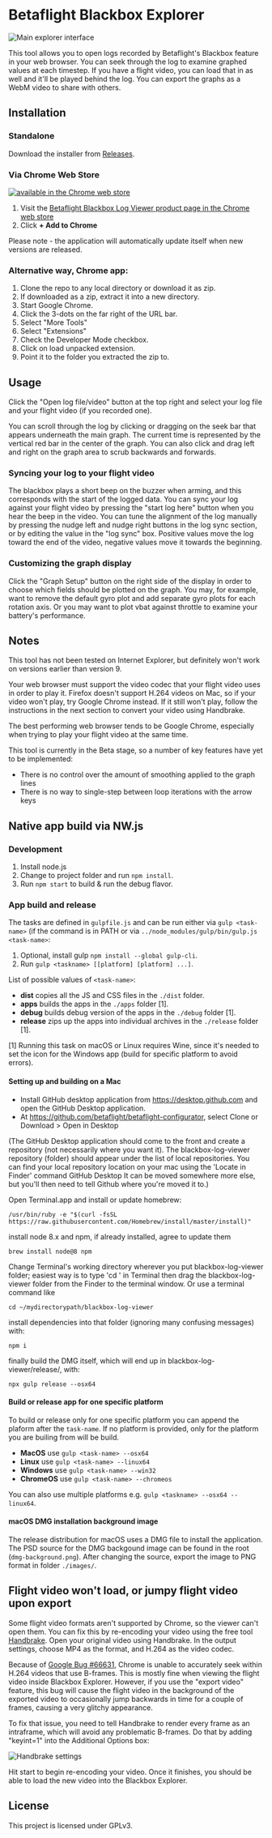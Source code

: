 # Betaflight Blackbox Explorer

![Main explorer interface](screenshots/main-interface.jpg)

This tool allows you to open logs recorded by Betaflight's Blackbox feature in your web browser. You can seek through
the log to examine graphed values at each timestep. If you have a flight video, you can load that in as well and it'll
be played behind the log. You can export the graphs as a WebM video to share with others.

## Installation

### Standalone

Download the installer from [Releases](https://github.com/betaflight/blackbox-log-viewer/releases).

### Via Chrome Web Store

[![available in the Chrome web store](https://developer.chrome.com/webstore/images/ChromeWebStore_Badge_v2_206x58.png)](https://chrome.google.com/webstore/detail/betaflight-blackbox-explo/canpiagfkeefejklcojkhojdijglnghc)

1. Visit the [Betaflight Blackbox Log Viewer product page in the Chrome web store](https://chrome.google.com/webstore/detail/betaflight-blackbox-explo/canpiagfkeefejklcojkhojdijglnghc)
2. Click **+ Add to Chrome**

Please note - the application will automatically update itself when new versions are released.

### Alternative way, Chrome app:

1. Clone the repo to any local directory or download it as zip.
2. If downloaded as a zip, extract it into a new directory.
3. Start Google Chrome.
4. Click the 3-dots on the far right of the URL bar.
5. Select "More Tools"
6. Select "Extensions"
7. Check the Developer Mode checkbox.
8. Click on load unpacked extension.
9. Point it to the folder you extracted the zip to.

## Usage
Click the "Open log file/video" button at the top right and select your log file and your flight video (if you recorded one).

You can scroll through the log by clicking or dragging on the seek bar that appears underneath the main graph. The 
current time is represented by the vertical red bar in the center of the graph. You can also click and drag left and
right on the graph area to scrub backwards and forwards.

### Syncing your log to your flight video

The blackbox plays a short beep on the buzzer when arming, and this corresponds with the start of the logged data.
You can sync your log against your flight video by pressing the "start log here" button when you hear the beep in the
video. You can tune the alignment of the log manually by pressing the nudge left and nudge right buttons in the log
sync section, or by editing the value in the "log sync" box. Positive values move the log toward the end of the video, 
negative values move it towards the beginning.

### Customizing the graph display

Click the "Graph Setup" button on the right side of the display in order to choose which fields should be plotted on
the graph. You may, for example, want to remove the default gyro plot and add separate gyro plots for each rotation axis.
Or you may want to plot vbat against throttle to examine your battery's performance.

## Notes

This tool has not been tested on Internet Explorer, but definitely won't work on versions earlier than version 9.

Your web browser must support the video codec that your flight video uses in order to play it. Firefox doesn't support
H.264 videos on Mac, so if your video won't play, try Google Chrome instead. If it still won't play, follow the 
instructions in the next section to convert your video using Handbrake.

The best performing web browser tends to be Google Chrome, especially when trying to play your flight video at the same
time.

This tool is currently in the Beta stage, so a number of key features have yet to be implemented:

- There is no control over the amount of smoothing applied to the graph lines
- There is no way to single-step between loop iterations with the arrow keys

## Native app build via NW.js

### Development

1. Install node.js
2. Change to project folder and run `npm install`.
3. Run `npm start` to build & run the debug flavor.

### App build and release

The tasks are defined in `gulpfile.js` and can be run either via `gulp <task-name>` (if the command is in PATH or via `../node_modules/gulp/bin/gulp.js <task-name>`:

1. Optional, install gulp `npm install --global gulp-cli`.
2. Run `gulp <taskname> [[platform] [platform] ...]`.

List of possible values of `<task-name>`:
* **dist** copies all the JS and CSS files in the `./dist` folder.
* **apps** builds the apps in the `./apps` folder [1].
* **debug** builds debug version of the apps in the `./debug` folder [1].
* **release** zips up the apps into individual archives in the `./release` folder [1]. 

[1] Running this task on macOS or Linux requires Wine, since it's needed to set the icon for the Windows app (build for specific platform to avoid errors).

#### Setting up and building on a Mac

- Install GitHub desktop application from https://desktop.github.com and open the GitHub Desktop application.
- At https://github.com/betaflight/betaflight-configurator, select Clone or Download > Open in Desktop

(The GitHub Desktop application should come to the front and create a repository (not necessarily where you want it).  The blackbox-log-viewer repository (folder) should appear under the list of local repositories.  You can find your local repository location on your mac using the 'Locate in Finder' command GitHub Desktop  It can be moved somewhere more else, but you'll then need to tell Github where you're moved it to.)

Open Terminal.app and install or update homebrew:
```
/usr/bin/ruby -e "$(curl -fsSL https://raw.githubusercontent.com/Homebrew/install/master/install)"
```
install node 8.x and npm, if already installed, agree to update them
```
brew install node@8 npm
```
Change Terminal's working directory wherever you put blackbox-log-viewer folder; easiest way is to type 'cd ' in Terminal then drag the blackbox-log-viewer folder from the Finder to the terminal window.  Or use a terminal command like 
```
cd ~/mydirectorypath/blackbox-log-viewer
```

install dependencies into that folder (ignoring many confusing messages) with:
```
npm i
```

finally build the DMG itself, which will end up in blackbox-log-viewer/release/, with:
```
npx gulp release --osx64
```

#### Build or release app for one specific platform
To build or release only for one specific platform you can append the plaform after the `task-name`.
If no platform is provided, only for the platform you are builing from will be build.

* **MacOS** use `gulp <task-name> --osx64`
* **Linux** use `gulp <task-name> --linux64`
* **Windows** use `gulp <task-name> --win32`
* **ChromeOS** use `gulp <task-name> --chromeos`

You can also use multiple platforms e.g. `gulp <taskname> --osx64 --linux64`.

#### macOS DMG installation background image

The release distribution for macOS uses a DMG file to install the application.
The PSD source for the DMG backgound image can be found in the root (`dmg-background.png`). After changing the source, export the image to PNG format in folder `./images/`.

## Flight video won't load, or jumpy flight video upon export

Some flight video formats aren't supported by Chrome, so the viewer can't open them. You can fix this by re-encoding
your video using the free tool [Handbrake][]. Open your original video using Handbrake. In the output settings, choose
MP4 as the format, and H.264 as the video codec.

Because of [Google Bug #66631][], Chrome is unable to accurately seek within H.264 videos that use B-frames. This is
mostly fine when viewing the flight video inside Blackbox Explorer. However, if you use the "export video" feature, this
bug will cause the flight video in the background of the exported video to occasionally jump backwards in time for a
couple of frames, causing a very glitchy appearance.

To fix that issue, you need to tell Handbrake to render every frame as an intraframe, which will avoid any problematic
B-frames. Do that by adding "keyint=1" into the Additional Options box:

![Handbrake settings](screenshots/handbrake.png)

Hit start to begin re-encoding your video. Once it finishes, you should be able to load the new video into the Blackbox
Explorer.

[Handbrake]: https://handbrake.fr/
[Google Bug #66631]: http://code.google.com/p/chromium/issues/detail?id=66631

## License

This project is licensed under GPLv3.
